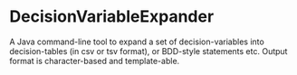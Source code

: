 # DecisionVariableExpander
A Java command-line tool to expand a set of decision-variables into decision-tables (in csv or tsv format), or BDD-style statements etc.  Output format is character-based and template-able.
